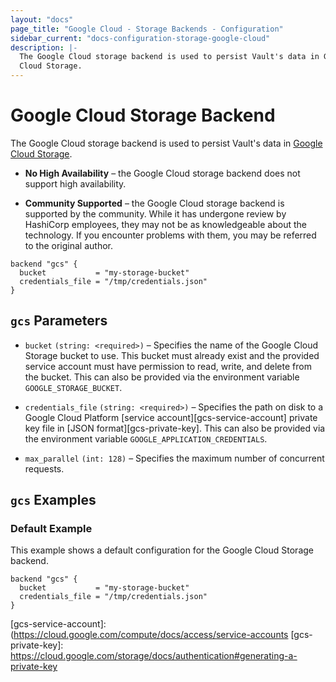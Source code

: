 ```yaml
---
layout: "docs"
page_title: "Google Cloud - Storage Backends - Configuration"
sidebar_current: "docs-configuration-storage-google-cloud"
description: |-
  The Google Cloud storage backend is used to persist Vault's data in Google
  Cloud Storage.
---
```


# Google Cloud Storage Backend

The Google Cloud storage backend is used to persist Vault's data in
[Google Cloud Storage][gcs].

- **No High Availability** – the Google Cloud storage backend does not support
  high availability.

- **Community Supported** – the Google Cloud storage backend is supported by the
  community. While it has undergone review by HashiCorp employees, they may not
  be as knowledgeable about the technology. If you encounter problems with them,
  you may be referred to the original author.

```hcl
backend "gcs" {
  bucket           = "my-storage-bucket"
  credentials_file = "/tmp/credentials.json"
}
```

## `gcs` Parameters

- `bucket` `(string: <required>)` – Specifies the name of the Google Cloud
  Storage bucket to use. This bucket must already exist and the provided service
  account must have permission to read, write, and delete from the bucket. This
  can also be provided via the environment variable `GOOGLE_STORAGE_BUCKET`.

- `credentials_file` `(string: <required>)` – Specifies the path on disk to a
  Google Cloud Platform [service account][gcs-service-account] private key file
  in [JSON format][gcs-private-key]. This can also be provided via the
  environment variable `GOOGLE_APPLICATION_CREDENTIALS`.

- `max_parallel` `(int: 128)` – Specifies the maximum number of concurrent
  requests.

## `gcs` Examples

### Default Example

This example shows a default configuration for the Google Cloud Storage backend.

```hcl
backend "gcs" {
  bucket           = "my-storage-bucket"
  credentials_file = "/tmp/credentials.json"
}
```

[gcs]: https://cloud.google.com/storage/
[gcs-service-account]: (https://cloud.google.com/compute/docs/access/service-accounts
[gcs-private-key]: https://cloud.google.com/storage/docs/authentication#generating-a-private-key
